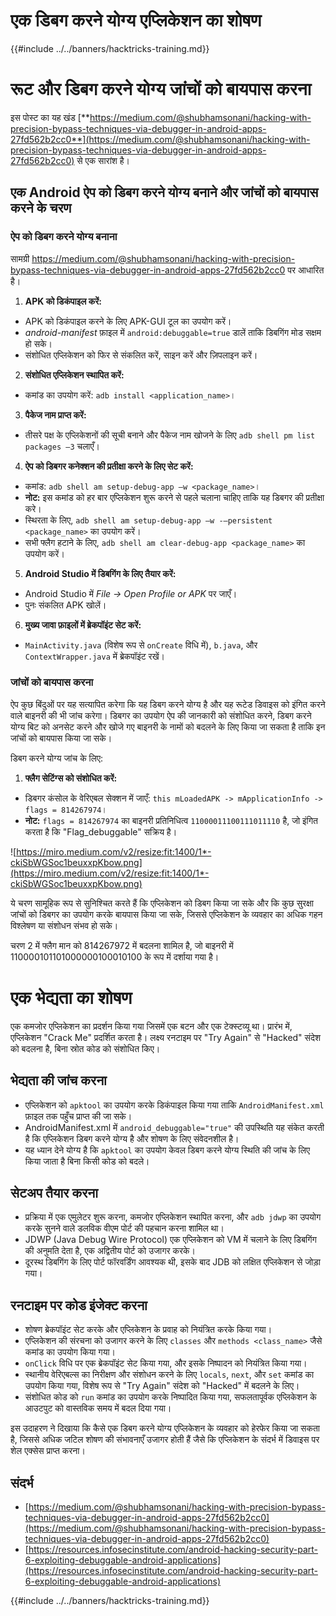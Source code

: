 # एक डिबग करने योग्य एप्लिकेशन का शोषण

{{#include ../../banners/hacktricks-training.md}}

# **रूट और डिबग करने योग्य जांचों को बायपास करना**

इस पोस्ट का यह खंड [**https://medium.com/@shubhamsonani/hacking-with-precision-bypass-techniques-via-debugger-in-android-apps-27fd562b2cc0**](https://medium.com/@shubhamsonani/hacking-with-precision-bypass-techniques-via-debugger-in-android-apps-27fd562b2cc0) से एक सारांश है।

## एक Android ऐप को डिबग करने योग्य बनाने और जांचों को बायपास करने के चरण

### **ऐप को डिबग करने योग्य बनाना**

सामग्री https://medium.com/@shubhamsonani/hacking-with-precision-bypass-techniques-via-debugger-in-android-apps-27fd562b2cc0 पर आधारित है।

1. **APK को डिकंपाइल करें:**

- APK को डिकंपाइल करने के लिए APK-GUI टूल का उपयोग करें।
- _android-manifest_ फ़ाइल में `android:debuggable=true` डालें ताकि डिबगिंग मोड सक्षम हो सके।
- संशोधित एप्लिकेशन को फिर से संकलित करें, साइन करें और ज़िपलाइन करें।

2. **संशोधित एप्लिकेशन स्थापित करें:**

- कमांड का उपयोग करें: `adb install <application_name>`।

3. **पैकेज नाम प्राप्त करें:**

- तीसरे पक्ष के एप्लिकेशनों की सूची बनाने और पैकेज नाम खोजने के लिए `adb shell pm list packages –3` चलाएँ।

4. **ऐप को डिबगर कनेक्शन की प्रतीक्षा करने के लिए सेट करें:**

- कमांड: `adb shell am setup-debug-app –w <package_name>`।
- **नोट:** इस कमांड को हर बार एप्लिकेशन शुरू करने से पहले चलाना चाहिए ताकि यह डिबगर की प्रतीक्षा करे।
- स्थिरता के लिए, `adb shell am setup-debug-app –w -–persistent <package_name>` का उपयोग करें।
- सभी फ्लैग हटाने के लिए, `adb shell am clear-debug-app <package_name>` का उपयोग करें।

5. **Android Studio में डिबगिंग के लिए तैयार करें:**

- Android Studio में _File -> Open Profile or APK_ पर जाएँ।
- पुनः संकलित APK खोलें।

6. **मुख्य जावा फ़ाइलों में ब्रेकपॉइंट सेट करें:**
- `MainActivity.java` (विशेष रूप से `onCreate` विधि में), `b.java`, और `ContextWrapper.java` में ब्रेकपॉइंट रखें।

### **जांचों को बायपास करना**

ऐप कुछ बिंदुओं पर यह सत्यापित करेगा कि यह डिबग करने योग्य है और यह रूटेड डिवाइस को इंगित करने वाले बाइनरी की भी जांच करेगा। डिबगर का उपयोग ऐप की जानकारी को संशोधित करने, डिबग करने योग्य बिट को अनसेट करने और खोजे गए बाइनरी के नामों को बदलने के लिए किया जा सकता है ताकि इन जांचों को बायपास किया जा सके।

डिबग करने योग्य जांच के लिए:

1. **फ्लैग सेटिंग्स को संशोधित करें:**
- डिबगर कंसोल के वेरिएबल सेक्शन में जाएँ: `this mLoadedAPK -> mApplicationInfo -> flags = 814267974`।
- **नोट:** `flags = 814267974` का बाइनरी प्रतिनिधित्व `11000011100111011110` है, जो इंगित करता है कि "Flag_debuggable" सक्रिय है।

![https://miro.medium.com/v2/resize:fit:1400/1*-ckiSbWGSoc1beuxxpKbow.png](https://miro.medium.com/v2/resize:fit:1400/1*-ckiSbWGSoc1beuxxpKbow.png)

ये चरण सामूहिक रूप से सुनिश्चित करते हैं कि एप्लिकेशन को डिबग किया जा सके और कि कुछ सुरक्षा जांचों को डिबगर का उपयोग करके बायपास किया जा सके, जिससे एप्लिकेशन के व्यवहार का अधिक गहन विश्लेषण या संशोधन संभव हो सके।

चरण 2 में फ्लैग मान को 814267972 में बदलना शामिल है, जो बाइनरी में 110000101101000000100010100 के रूप में दर्शाया गया है।

# **एक भेद्यता का शोषण**

एक कमजोर एप्लिकेशन का प्रदर्शन किया गया जिसमें एक बटन और एक टेक्स्टव्यू था। प्रारंभ में, एप्लिकेशन "Crack Me" प्रदर्शित करता है। लक्ष्य रनटाइम पर "Try Again" से "Hacked" संदेश को बदलना है, बिना स्रोत कोड को संशोधित किए।

## **भेद्यता की जांच करना**

- एप्लिकेशन को `apktool` का उपयोग करके डिकंपाइल किया गया ताकि `AndroidManifest.xml` फ़ाइल तक पहुँच प्राप्त की जा सके।
- AndroidManifest.xml में `android_debuggable="true"` की उपस्थिति यह संकेत करती है कि एप्लिकेशन डिबग करने योग्य है और शोषण के लिए संवेदनशील है।
- यह ध्यान देने योग्य है कि `apktool` का उपयोग केवल डिबग करने योग्य स्थिति की जांच के लिए किया जाता है बिना किसी कोड को बदले।

## **सेटअप तैयार करना**

- प्रक्रिया में एक एमुलेटर शुरू करना, कमजोर एप्लिकेशन स्थापित करना, और `adb jdwp` का उपयोग करके सुनने वाले डलविक वीएम पोर्ट की पहचान करना शामिल था।
- JDWP (Java Debug Wire Protocol) एक एप्लिकेशन को VM में चलाने के लिए डिबगिंग की अनुमति देता है, एक अद्वितीय पोर्ट को उजागर करके।
- दूरस्थ डिबगिंग के लिए पोर्ट फॉरवर्डिंग आवश्यक थी, इसके बाद JDB को लक्षित एप्लिकेशन से जोड़ा गया।

## **रनटाइम पर कोड इंजेक्ट करना**

- शोषण ब्रेकपॉइंट सेट करके और एप्लिकेशन के प्रवाह को नियंत्रित करके किया गया।
- एप्लिकेशन की संरचना को उजागर करने के लिए `classes` और `methods <class_name>` जैसे कमांड का उपयोग किया गया।
- `onClick` विधि पर एक ब्रेकपॉइंट सेट किया गया, और इसके निष्पादन को नियंत्रित किया गया।
- स्थानीय वेरिएबल्स का निरीक्षण और संशोधन करने के लिए `locals`, `next`, और `set` कमांड का उपयोग किया गया, विशेष रूप से "Try Again" संदेश को "Hacked" में बदलने के लिए।
- संशोधित कोड को `run` कमांड का उपयोग करके निष्पादित किया गया, सफलतापूर्वक एप्लिकेशन के आउटपुट को वास्तविक समय में बदल दिया गया।

इस उदाहरण ने दिखाया कि कैसे एक डिबग करने योग्य एप्लिकेशन के व्यवहार को हेरफेर किया जा सकता है, जिससे अधिक जटिल शोषण की संभावनाएँ उजागर होती हैं जैसे कि एप्लिकेशन के संदर्भ में डिवाइस पर शेल एक्सेस प्राप्त करना।

## संदर्भ

- [https://medium.com/@shubhamsonani/hacking-with-precision-bypass-techniques-via-debugger-in-android-apps-27fd562b2cc0](https://medium.com/@shubhamsonani/hacking-with-precision-bypass-techniques-via-debugger-in-android-apps-27fd562b2cc0)
- [https://resources.infosecinstitute.com/android-hacking-security-part-6-exploiting-debuggable-android-applications](https://resources.infosecinstitute.com/android-hacking-security-part-6-exploiting-debuggable-android-applications)

{{#include ../../banners/hacktricks-training.md}}
